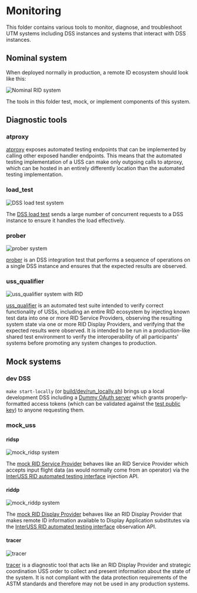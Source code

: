 # Monitoring

This folder contains various tools to monitor, diagnose, and troubleshoot UTM
systems including DSS instances and systems that interact with DSS instances.

## Nominal system

When deployed normally in production, a remote ID ecosystem should look
like this:

![Nominal RID system](../assets/nominal_rid_system.png)

The tools in this folder test, mock, or implement components of this system.

## Diagnostic tools

### atproxy

[atproxy](atproxy) exposes automated testing endpoints that can be implemented
by calling other exposed handler endpoints.  This means that the automated
testing implementation of a USS can make only outgoing calls to atproxy, which
can be hosted in an entirely differently location than the automated testing
implementation.

### load_test

![DSS load test system](../assets/load_test_system.png)

The [DSS load test](loadtest) sends a large number of concurrent requests to a
DSS instance to ensure it handles the load effectively.

### prober

![prober system](../assets/prober_system.png)

[prober](prober) is an DSS integration test that performs a sequence of
operations on a single DSS instance and ensures that the expected results are
observed.

### uss_qualifier

![uss_qualifier system with RID](../assets/rid_qualifier_system.png)

[uss_qualifier](uss_qualifier/README.md) is an automated test suite intended to verify
correct functionality of USSs, including an entire RID ecosystem by injecting known test data
into one or more RID Service Providers, observing the resulting system state via
one or more RID Display Providers, and verifying that the expected results were
observed.  It is intended to be run in a production-like shared test environment
to verify the interoperability of all participants' systems before promoting
any system changes to production.

## Mock systems

### dev DSS

`make start-locally` (or [build/dev/run_locally.sh](../build/dev/run_locally.sh))
brings up a local development DSS including a
[Dummy OAuth server](https://github.com/interuss/dss/tree/master/cmds/dummy-oauth)
which grants properly-formatted access tokens (which can be validated against the
[test public key](../build/test-certs/auth2.pem)) to anyone requesting them.

### mock_uss

#### ridsp

![mock_ridsp system](../assets/mock_ridsp_system.png)

The [mock RID Service Provider](mock_uss) behaves like an RID Service Provider
which accepts input flight data (as would normally come from an operator) via
the
[InterUSS RID automated testing interface](../interfaces/automated_testing/rid)
injection API.

#### riddp

![mock_riddp system](../assets/mock_riddp_system.png)

The [mock RID Display Provider](mock_uss) behaves like an RID Display Provider
that makes remote ID information available to Display Application substitutes
via the
[InterUSS RID automated testing interface](../interfaces/automated_testing/rid)
observation API.

#### tracer

![tracer](../assets/tracer_system.png)

[tracer](mock_uss) is a diagnostic tool that acts like an RID Display Provider
and strategic coordination USS order to collect and present information about
the state of the system.  It is not compliant with the data protection
requirements of the ASTM standards and therefore may not be used in any
production systems.
